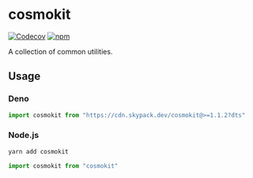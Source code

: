 # cosmokit

[![Codecov](https://img.shields.io/codecov/c/github/shigma/cosmokit?style=flat-square)](https://codecov.io/gh/shigma/cosmokit)
[![npm](https://img.shields.io/npm/v/cosmokit?style=flat-square)](https://www.npmjs.com/package/cosmokit)

A collection of common utilities.

## Usage

### Deno
```ts
import cosmokit from "https://cdn.skypack.dev/cosmokit@>=1.1.2?dts"
```

### Node.js
```powershell
yarn add cosmokit
```
```ts
import cosmokit from "cosmokit"
``` 